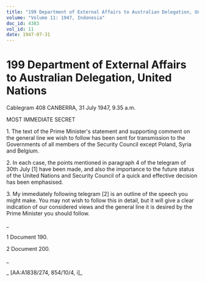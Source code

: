 ```yaml
---
title: "199 Department of External Affairs to Australian Delegation, United Nations"
volume: "Volume 11: 1947, Indonesia"
doc_id: 4383
vol_id: 11
date: 1947-07-31
---
```


# 199 Department of External Affairs to Australian Delegation, United Nations

Cablegram 408 CANBERRA, 31 July 1947, 9.35 a.m.

MOST IMMEDIATE SECRET

1\. The text of the Prime Minister's statement and supporting comment on the general line we wish to follow has been sent for transmission to the Governments of all members of the Security Council except Poland, Syria and Belgium.

2\. In each case, the points mentioned in paragraph 4 of the telegram of 30th July [1] have been made, and also the importance to the future status of the United Nations and Security Council of a quick and effective decision has been emphasised.

3\. My immediately following telegram [2] is an outline of the speech you might make. You may not wish to follow this in detail, but it will give a clear indication of our considered views and the general line it is desired by the Prime Minister you should follow.

_

1 Document 190.

2 Document 200.

_

_ [AA:A1838/274, 854/10/4, i]_
